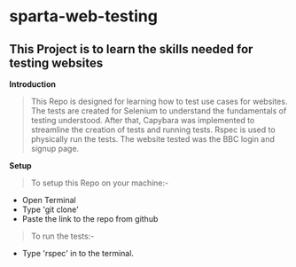 # sparta-web-testing

## This Project is to learn the skills needed for testing websites

**Introduction**
>This Repo is designed for learning how to test use cases for websites. The tests are created for Selenium to understand the fundamentals of testing understood. After that, Capybara was implemented to streamline the creation of tests and running tests. Rspec is used to physically run the tests. The website tested was the BBC login and signup page.

**Setup**
>To setup this Repo on your machine:-

- Open Terminal
- Type 'git clone'
- Paste the link to the repo from github

>To run the tests:-

- Type 'rspec' in to the terminal.
